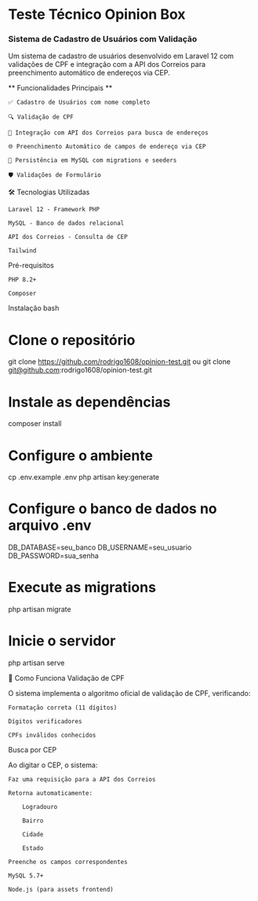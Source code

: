# Teste Técnico Opinion Box
### Sistema de Cadastro de Usuários com Validação

Um sistema de cadastro de usuários desenvolvido em Laravel 12 com validações  de CPF e integração com a API dos Correios para preenchimento automático de endereços via CEP.

** Funcionalidades Principais **

    ✅ Cadastro de Usuários com nome completo

    🔍 Validação de CPF

    📮 Integração com API dos Correios para busca de endereços

    🌐 Preenchimento Automático de campos de endereço via CEP

    💾 Persistência em MySQL com migrations e seeders

    🛡️ Validações de Formulário

🛠️ Tecnologias Utilizadas

    Laravel 12 - Framework PHP

    MySQL - Banco de dados relacional

    API dos Correios - Consulta de CEP

    Tailwind    

Pré-requisitos

    PHP 8.2+

    Composer

Instalação
bash

# Clone o repositório
git clone https://github.com/rodrigo1608/opinion-test.git
ou
git clone git@github.com:rodrigo1608/opinion-test.git

# Instale as dependências
composer install

# Configure o ambiente
cp .env.example .env
php artisan key:generate

# Configure o banco de dados no arquivo .env
DB_DATABASE=seu_banco
DB_USERNAME=seu_usuario
DB_PASSWORD=sua_senha

# Execute as migrations
php artisan migrate

# Inicie o servidor
php artisan serve

🎯 Como Funciona
Validação de CPF

O sistema implementa o algoritmo oficial de validação de CPF, verificando:

    Formatação correta (11 dígitos)

    Dígitos verificadores

    CPFs inválidos conhecidos

Busca por CEP

Ao digitar o CEP, o sistema:

    Faz uma requisição para a API dos Correios

    Retorna automaticamente:

        Logradouro

        Bairro

        Cidade

        Estado

    Preenche os campos correspondentes

    MySQL 5.7+

    Node.js (para assets frontend)
